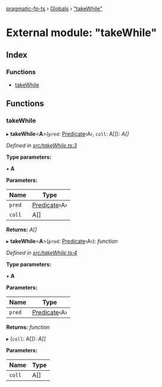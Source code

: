 [pragmatic-fp-ts](../README.md) › [Globals](../globals.md) › ["takeWhile"](_takewhile_.md)

# External module: "takeWhile"

## Index

### Functions

* [takeWhile](_takewhile_.md#takewhile)

## Functions

###  takeWhile

▸ **takeWhile**<**A**>(`pred`: [Predicate](_types_.md#predicate)‹A›, `coll`: A[]): *A[]*

*Defined in [src/takeWhile.ts:3](https://github.com/hermann-p/pragmatic-fp-ts/blob/ce213e6/src/takeWhile.ts#L3)*

**Type parameters:**

▪ **A**

**Parameters:**

Name | Type |
------ | ------ |
`pred` | [Predicate](_types_.md#predicate)‹A› |
`coll` | A[] |

**Returns:** *A[]*

▸ **takeWhile**<**A**>(`pred`: [Predicate](_types_.md#predicate)‹A›): *function*

*Defined in [src/takeWhile.ts:4](https://github.com/hermann-p/pragmatic-fp-ts/blob/ce213e6/src/takeWhile.ts#L4)*

**Type parameters:**

▪ **A**

**Parameters:**

Name | Type |
------ | ------ |
`pred` | [Predicate](_types_.md#predicate)‹A› |

**Returns:** *function*

▸ (`coll`: A[]): *A[]*

**Parameters:**

Name | Type |
------ | ------ |
`coll` | A[] |
